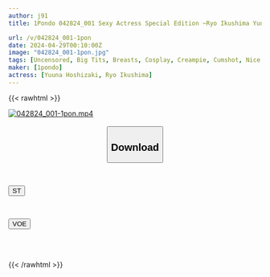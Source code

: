 ```yaml
---
author: j91
title: 1Pondo 042824_001 Sexy Actress Special Edition ~Ryo Ikushima Yuna Hoshisaki~ Yuna Hoshisaki Ryo Ikushima

url: /v/042824_001-1pon
date: 2024-04-29T00:10:00Z
image: "042824_001-1pon.jpg"
tags: [Uncensored, Big Tits, Breasts, Cosplay, Creampie, Cumshot, Nice Ass, Sexy Legs, Shaved, Slender]
maker: [1pondo]
actress: [Yuuna Hoshizaki, Ryo Ikushima]
---
```



{{< rawhtml >}}

<div class="video" data-videoid="JkQpjmAlP4fjvKJ">
    <a href="javascript:;">
        <img src="/v/042824_001-1pon/042824_001-1pon.jpg" width="WIDTH" height="HEIGHT" alt="042824_001-1pon.mp4" loading="lazy">
    </a>
</div>

<script type="text/javascript" src="https://j91.asia/asset/on-demand-st.js"></script>

<br>
  <link rel="stylesheet" href="https://j91.asia/asset/bs5.css">
  
  <center>
  <button class="btn btn-primary" type="button" data-bs-toggle="collapse" data-bs-target=".multi-collapse" aria-expanded="false" aria-controls="multiCollapseExample1 multiCollapseExample2"><h2>Download</h2></button></center>
</p>
<div class="row">
  <div class="col">
    <div class="collapse multi-collapse" id="multiCollapseExample1">
      <div class="card card-body">
	      	      <br>
<div class="buttons">  
<p><a href="https://streamtape.to/v/JkQpjmAlP4fjvKJ" target="_blank"><button class="btn-hover color-3"><i class="fa fa-download"></i> ST</button></a></p></div>
    </div>
  </div>
</div>
  <div class="col">
    <div class="collapse multi-collapse" id="multiCollapseExample2">
      <div class="card card-body">
	      <br>
<div class="buttons">
<p><a href="https://voe.sx/vx4odave9gjw" target="_blank"><button class="btn-hover color-8"><i class="fa fa-download"></i> VOE</button></a></p></div>
<br><br>
      </div>
    </div>
  </div>
</div>

{{< /rawhtml >}}
